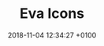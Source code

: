 ---
date: 2018-11-04 12:34:27 +0100
title: Eva Icons
description: A pack of more than 480 beautifully crafted Open Source icons for common actions and items.
link: https://akveo.github.io/eva-icons/
tags:
- Open source
preview: eva.png
category: 
- Visual design
type: Resource
site: Eva Icons
resource-type: _resource-types/icons.md
---